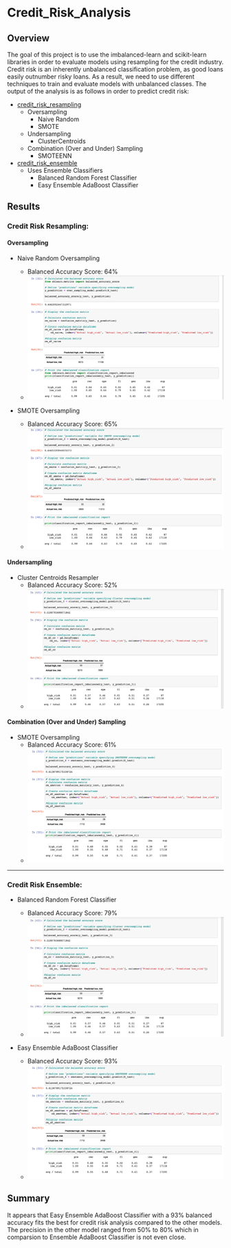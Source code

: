 # Credit_Risk_Analysis

##  Overview

The goal of this project is to use the imbalanced-learn and scikit-learn libraries in order to evaluate models using resampling for the credit industry. Credit risk is an inherently unbalanced classification problem, as good loans easily outnumber risky loans. As a result, we need to use different techniques to train and evaluate models with unbalanced classes. The output of the analysis is as follows in order to predict credit risk:

- [credit_risk_resampling](credit_risk_resampling.ipynb) 
  - Oversampling
    - Naive Random 
    - SMOTE 
  - Undersampling
    - ClusterCentroids
  - Combination (Over and Under) Sampling
    - SMOTEENN
- [credit_risk_ensemble](credit_risk_ensemble.ipynb)
  - Uses Ensemble Classifiers
    - Balanced Random Forest Classifier
    - Easy Ensemble AdaBoost Classifier

## Results 
### Credit Risk Resampling:
#### Oversampling 
- Naive Random Oversampling
  - Balanced Accuracy Score: 64% 
  - ![Naive Random](Resources/Images/naive.png)

- SMOTE Oversampling
  - Balanced Accuracy Score: 65% 
  - ![SMOTE](Resources/Images/smote.png)

#### Undersampling 
- Cluster Centroids Resampler
  - Balanced Accuracy Score: 52% 
  - ![Cluster Centroids](Resources/Images/ClusterCentroids.png)

#### Combination (Over and Under) Sampling
- SMOTE Oversampling
  - Balanced Accuracy Score: 61% 
  - ![SMOTTEN](Resources/Images/smotten.png)

----------------------------------
### Credit Risk Ensemble:
- Balanced Random Forest Classifier
  - Balanced Accuracy Score: 79% 
  - ![Cluster Centroids](Resources/Images/ClusterCentroids.png)

- Easy Ensemble AdaBoost Classifier
  - Balanced Accuracy Score: 93% 
  - ![SMOTTEN](Resources/Images/smotten.png)

## Summary
It appears that Easy Ensemble AdaBoost Classifier with a 93% balanced accuracy fits the best for credit risk analysis compared to the other models. The precision in the other model ranged from 50% to 80% which in comparsion to Ensemble AdaBoost Classifier is not even close. 